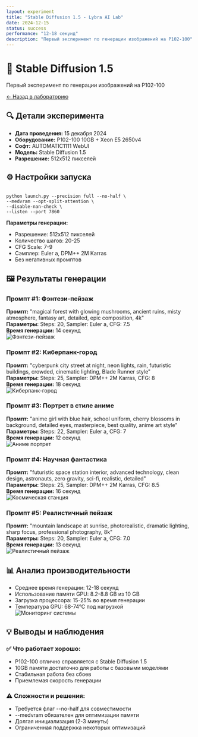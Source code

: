 ```yaml
---
layout: experiment
title: "Stable Diffusion 1.5 - Lybra AI Lab"
date: 2024-12-15
status: success
performance: "12-18 секунд"
description: "Первый эксперимент по генерации изображений на P102-100"
---
```


# 🎨 Stable Diffusion 1.5
Первый эксперимент по генерации изображений на P102-100

[← Назад в лабораторию](../index.html)

## 🔍 Детали эксперимента

- **Дата проведения:** 15 декабря 2024
- **Оборудование:** P102-100 10GB + Xeon E5 2650v4
- **Софт:** AUTOMATIC1111 WebUI
- **Модель:** Stable Diffusion 1.5
- **Разрешение:** 512x512 пикселей

## ⚙️ Настройки запуска

<pre><code>
python launch.py --precision full --no-half \
--medvram --opt-split-attention \
--disable-nan-check \
--listen --port 7860
</code></pre>

**Параметры генерации:**
- Разрешение: 512x512 пикселей
- Количество шагов: 20-25
- CFG Scale: 7-9
- Сэмплер: Euler a, DPM++ 2M Karras
- Без негативных промптов

## 🖼️ Результаты генерации

### Промпт #1: Фэнтези-пейзаж
**Промпт:** "magical forest with glowing mushrooms, ancient ruins, misty atmosphere, fantasy art, detailed, epic composition, 4k"  
**Параметры:** Steps: 20, Sampler: Euler a, CFG: 7.5  
**Время генерации:** 14 секунд  
![Фэнтези-пейзаж](/_experiments/images/fantasy-landscape.jpg)

### Промпт #2: Киберпанк-город
**Промпт:** "cyberpunk city street at night, neon lights, rain, futuristic buildings, crowded, cinematic lighting, Blade Runner style"  
**Параметры:** Steps: 25, Sampler: DPM++ 2M Karras, CFG: 8  
**Время генерации:** 18 секунд  
![Киберпанк-город](/_experiments/images/cyberpunk-city.jpg)

### Промпт #3: Портрет в стиле аниме
**Промпт:** "anime girl with blue hair, school uniform, cherry blossoms in background, detailed eyes, masterpiece, best quality, anime art style"  
**Параметры:** Steps: 22, Sampler: Euler a, CFG: 7  
**Время генерации:** 12 секунд  
![Аниме портрет](/_experiments/images/anime-portrait.jpg)

### Промпт #4: Научная фантастика
**Промпт:** "futuristic space station interior, advanced technology, clean design, astronauts, zero gravity, sci-fi, realistic, detailed"  
**Параметры:** Steps: 25, Sampler: DPM++ 2M Karras, CFG: 8.5  
**Время генерации:** 16 секунд  
![Космическая станция](/_experiments/images/sci-fi-station.jpg)

### Промпт #5: Реалистичный пейзаж
**Промпт:** "mountain landscape at sunrise, photorealistic, dramatic lighting, sharp focus, professional photography, 8k"  
**Параметры:** Steps: 20, Sampler: Euler a, CFG: 7.0  
**Время генерации:** 13 секунд  
![Реалистичный пейзаж](/_experiments/images/mountain-landscape.jpg)

## 📊 Анализ производительности

- Среднее время генерации: 12-18 секунд  
- Использование памяти GPU: 8.2-8.8 GB из 10 GB  
- Загрузка процессора: 15-25% во время генерации  
- Температура GPU: 68-74°C под нагрузкой  
![Мониторинг системы](/_experiments/images/system-monitor.jpg)

## 💡 Выводы и наблюдения

### ✅ Что работает хорошо:
- P102-100 отлично справляется с Stable Diffusion 1.5
- 10GB памяти достаточно для работы с базовыми моделями
- Стабильная работа без сбоев
- Приемлемая скорость генерации

### ⚠️ Сложности и решения:
- Требуется флаг --no-half для совместимости
- --medvram обязателен для оптимизации памяти
- Долгая инициализация (2-3 минуты)
- Ограниченная поддержка некоторых оптимизаций
